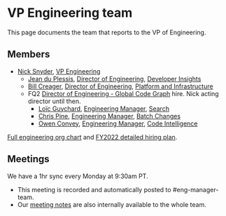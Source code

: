 # VP Engineering team

This page documents the team that reports to the VP of Engineering.

## Members

- [Nick Snyder](../../../company/team/index.md#nick-snyder-he-him), [VP Engineering](../roles.md#vp-engineering)
  - [Jean du Plessis](../../../company/team/index.md#jean-du-plessis-he-him), [Director of Engineering](../roles.md#engineering-manager), [Developer Insights](../developer-insights/index.md)
  - [Bill Creager](../../../company/team/index.md#bill-creager), [Director of Engineering](../roles.md#director-of-engineering), [Platform and Infrastructure](../eng_org.md#platform-and-infrastructure)
  - FQ2 [Director of Engineering - Global Code Graph](https://boards.greenhouse.io/sourcegraph91/jobs/4005231004) hire. Nick acting director until then.
     - [Loïc Guychard](../../../company/team/index.md#loïc-guychard), [Engineering Manager](../roles.md#engineering-manager), [Search](../search/index.md)
     - [Chris Pine](../../../company/team/index.md#chris-pine-he-she-they-chris), [Engineering Manager](../roles.md#engineering-manager), [Batch Changes](../batch-changes/index.md)
     - [Owen Convey](../../../company/team/index.md#owen-convey-he-him), [Engineering Manager](../roles.md#engineering-manager), [Code Intelligence](../code-intelligence/index.md)

[Full engineering org chart](../eng_org.md) and [FY2022 detailed hiring plan](https://docs.google.com/spreadsheets/d/1Dpf6aDw1ESJRYroJz6-ZtaACJxwjEu4my_xeYuB3a7E/edit?ts=606e2859#gid=668829118).

## Meetings

We have a 1hr sync every Monday at 9:30am PT.

- This meeting is recorded and automatically posted to #eng-manager-team.
- Our [meeting notes](https://docs.google.com/document/d/1nZTGua3cdMTJLwANlBZNX2uXiDXLuYDBkH9tehwdqTY/edit#) are also internally available to the whole team.
